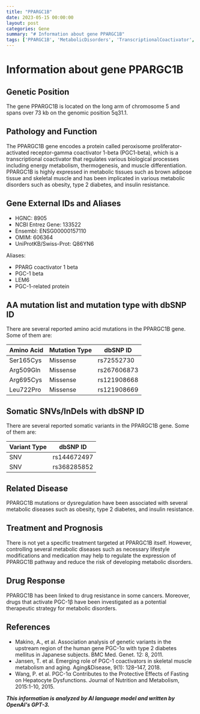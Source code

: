 ```yaml
---
title: "PPARGC1B"
date: 2023-05-15 00:00:00
layout: post
categories: Gene
summary: "# Information about gene PPARGC1B"
tags: ['PPARGC1B', 'MetabolicDisorders', 'TranscriptionalCoactivator', 'DrugResistance', 'SomaticVariants', 'MissenseMutations', 'Thermogenesis', 'InsulinResistance']
---
```


# Information about gene PPARGC1B

## Genetic Position

The gene PPARGC1B is located on the long arm of chromosome 5 and spans over 73 kb on the genomic position 5q31.1.

## Pathology and Function

The PPARGC1B gene encodes a protein called peroxisome proliferator-activated receptor-gamma coactivator 1-beta (PGC1-beta), which is a transcriptional coactivator that regulates various biological processes including energy metabolism, thermogenesis, and muscle differentiation. PPARGC1B is highly expressed in metabolic tissues such as brown adipose tissue and skeletal muscle and has been implicated in various metabolic disorders such as obesity, type 2 diabetes, and insulin resistance.

## Gene External IDs and Aliases

- HGNC: 8905
- NCBI Entrez Gene: 133522
- Ensembl: ENSG00000157110
- OMIM: 606364
- UniProtKB/Swiss-Prot: Q86YN6

Aliases:
- PPARG coactivator 1 beta
- PGC-1 beta
- LEM6
- PGC-1-related protein

## AA mutation list and mutation type with dbSNP ID

There are several reported amino acid mutations in the PPARGC1B gene. Some of them are:

| Amino Acid | Mutation Type | dbSNP ID |
|------------|--------------|----------|
| Ser165Cys  | Missense     | rs72552730 |
| Arg509Gln  | Missense     | rs267606873|
| Arg695Cys  | Missense     | rs121908668|
| Leu722Pro  | Missense     | rs121908669|

## Somatic SNVs/InDels with dbSNP ID

There are several reported somatic variants in the PPARGC1B gene. Some of them are:

| Variant Type | dbSNP ID |
|--------------|----------|
| SNV          | rs144672497|
| SNV          | rs368285852|

## Related Disease

PPARGC1B mutations or dysregulation have been associated with several metabolic diseases such as obesity, type 2 diabetes, and insulin resistance.

## Treatment and Prognosis

There is not yet a specific treatment targeted at PPARGC1B itself. However, controlling several metabolic diseases such as necessary lifestyle modifications and medication may help to regulate the expression of PPARGC1B pathway and reduce the risk of developing metabolic disorders.

## Drug Response

PPARGC1B has been linked to drug resistance in some cancers. Moreover, drugs that activate PGC-1β have been investigated as a potential therapeutic strategy for metabolic disorders.

## References

- Makino, A., et al. Association analysis of genetic variants in the upstream region of the human gene PGC-1α with type 2 diabetes mellitus in Japanese subjects. BMC Med. Genet. 12: 8, 2011.
- Jansen, T. et al. Emerging role of PGC-1 coactivators in skeletal muscle metabolism and aging. Aging&Disease, 9(1): 128–147, 2018. 
- Wang, P. et al. PGC-1α Contributes to the Protective Effects of Fasting on Hepatocyte Dysfunctions. Journal of Nutrition and Metabolism, 2015:1-10, 2015.

**_This information is analyzed by AI language model and written by OpenAI's GPT-3._**